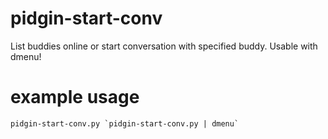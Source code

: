 pidgin-start-conv
=================

List buddies online or start conversation with specified buddy. Usable with dmenu!

example usage
=============

    pidgin-start-conv.py `pidgin-start-conv.py | dmenu`
